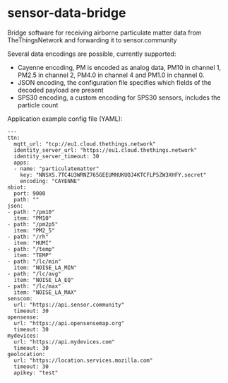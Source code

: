 # sensor-data-bridge
Bridge software for receiving airborne particulate matter data from TheThingsNetwork
and forwarding it to sensor.community

Several data encodings are possible, currently supported:
* Cayenne encoding, PM is encoded as analog data, PM10 in channel 1, PM2.5 in channel 2, PM4.0 in channel 4 and PM1.0 in channel 0.
* JSON encoding, the configuration file specifies which fields of the decoded payload are present
* SPS30 encoding, a custom encoding for SPS30 sensors, includes the particle count

Application example config file (YAML):

~~~~
---
ttn:
  mqtt_url: "tcp://eu1.cloud.thethings.network"
  identity_server_url: "https://eu1.cloud.thethings.network"
  identity_server_timeout: 30
  apps:
  - name: "particulatematter"
    key: "NNSXS.7TC4U3WRNZ765GEEUMHUKUOJ4KTCFLP5ZW3XHFY.secret"
    encoding: "CAYENNE"
nbiot:
  port: 9000
  path: ""
json:
- path: "/pm10"
  item: "PM10"
- path: "/pm2p5"
  item: "PM2_5"
- path: "/rh"
  item: "HUMI"
- path: "/temp"
  item: "TEMP"
- path: "/lc/min"
  item: "NOISE_LA_MIN"
- path: "/lc/avg"
  item: "NOISE_LA_EQ"
- path: "/lc/max"
  item: "NOISE_LA_MAX"
senscom:
  url: "https://api.sensor.community"
  timeout: 30
opensense:
  url: "https://api.opensensemap.org"
  timeout: 30
mydevices:
  url: "https://api.mydevices.com"
  timeout: 30
geolocation:
  url: "https://location.services.mozilla.com"
  timeout: 30
  apikey: "test"
~~~~
